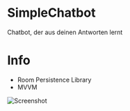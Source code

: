 # SimpleChatbot
Chatbot, der aus deinen Antworten lernt

# Info
- Room Persistence Library
- MVVM

![Screenshot](https://raw.githubusercontent.com/StrDev00/SimpleChatbot/master/Screenshot.PNG)
